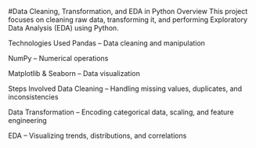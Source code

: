 #Data Cleaning, Transformation, and EDA in Python
Overview
This project focuses on cleaning raw data, transforming it, and performing Exploratory Data Analysis (EDA) using Python.

Technologies Used
Pandas – Data cleaning and manipulation

NumPy – Numerical operations

Matplotlib & Seaborn – Data visualization

Steps Involved
Data Cleaning – Handling missing values, duplicates, and inconsistencies

Data Transformation – Encoding categorical data, scaling, and feature engineering

EDA – Visualizing trends, distributions, and correlations
